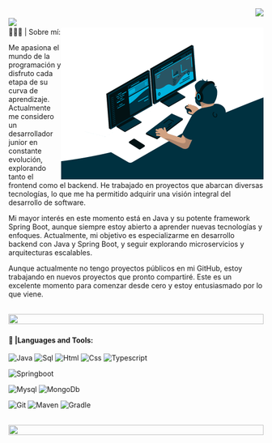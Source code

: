 <!-- RED SOCIAL-->
<div align="right">
  <a style="text-decoration: none" target="_blank" href="https://www.linkedin.com/in/antonio-anchundia-0ba632268/" >
    <img width="70"src="https://img.shields.io/badge/-Connect-blue?style=flat&logo=Linkedin&logoColor=white">
  </a>
</div>

<!-- SALUDO-->
<img src="https://readme-typing-svg.herokuapp.com/?font=Roboto&weight=900&size=30=true&vCenter=true&width=500&duration=4000&color=B3B3B3&lines=Hola!+👋;+Soy+Antonio+🤖!;" />

<br>
<!-- IMAGEN DEL SOBRE MI -->
<img align="right" alt="Coding" width="400" src="https://github.com/supravatm/supravatm/blob/main/src/code.gif">
<!-- CONTEXTO DEL SOBRE MI -->
🤸🏼‍♂️ | Sobre mí:

Me apasiona el mundo de la programación y disfruto cada etapa de su curva de aprendizaje. Actualmente me considero un desarrollador junior en constante evolución, explorando tanto el frontend como el backend. He trabajado en proyectos que abarcan diversas tecnologías, lo que me ha permitido adquirir una visión integral del desarrollo de software.

Mi mayor interés en este momento está en Java y su potente framework Spring Boot, aunque siempre estoy abierto a aprender nuevas tecnologías y enfoques. Actualmente, mi objetivo es especializarme en desarrollo backend con Java y Spring Boot, y seguir explorando microservicios y arquitecturas escalables.

Aunque actualmente no tengo proyectos públicos en mi GitHub, estoy trabajando en nuevos proyectos que pronto compartiré. Este es un excelente momento para comenzar desde cero y estoy entusiasmado por lo que viene.

<br>
<!-- BARRA DE CARGA SEPARADOR -->
<img src="https://i.imgur.com/dBaSKWF.gif" height="20" width="100%">

#### 📖 |Languages and Tools:

![Java](http://img.shields.io/badge/-Java-e8892f?style=flat-square&logo=java&logoColor=white)
![Sql](http://img.shields.io/badge/-Sql-00758f?style=flat-square&logo=Mysql&logoColor=white)
![Html](http://img.shields.io/badge/-Html-e24c27?style=flat-square&logo=html5&logoColor=white)
![Css](http://img.shields.io/badge/-Css-2a65f1?style=flat-square&logo=css3&logoColor=white)
![Typescript](http://img.shields.io/badge/-Typescript-3178c6?style=flat-square&logo=typescript&logoColor=white)

![Springboot](http://img.shields.io/badge/-Springboot-629e3a?style=flat-square&logo=springboot&logoColor=white)

![Mysql](http://img.shields.io/badge/-Mysql-white?style=flat-square&logo=mysql)
![MongoDb](http://img.shields.io/badge/-MongoDb-white?style=flat-square&logo=mongodb)

![Git](http://img.shields.io/badge/-Git-white?style=flat-square&logo=git)
![Maven](http://img.shields.io/badge/-Maven-white?style=flat-square&logo=apachemaven&logoColor=bc2043)
![Gradle](http://img.shields.io/badge/-Gradle-white?style=flat-square&logo=gradle&logoColor=09303a)

<br>
<!-- BARRA DE CARGA SEPARADOR -->
<img src="https://i.imgur.com/dBaSKWF.gif" height="20" width="100%">
